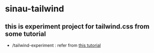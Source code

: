 # sinau-tailwind
this is experiment project for tailwind.css from some tutorial
---
- /tailwind-experiment : refer from [this tutorial](https://www.youtube.com/watch?v=dBCVdruArP0&t=821s)